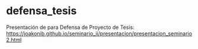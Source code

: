 # defensa_tesis
Presentación de para Defensa de Proyecto de Tesis:
https://joakonib.github.io/seminario_ii/presentacion/presentacion_seminario2.html
